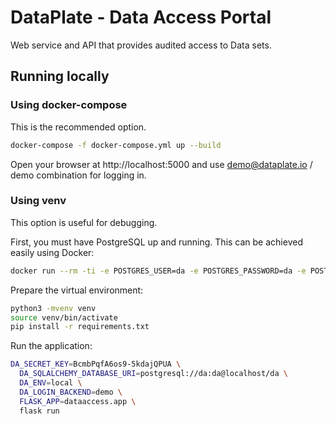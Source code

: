 DataPlate - Data Access Portal
=================================

Web service and API that provides audited access to Data sets.


## Running locally

### Using docker-compose

This is the recommended option.

```bash
docker-compose -f docker-compose.yml up --build
```

Open your browser at http://localhost:5000 and use demo@dataplate.io / demo combination for logging in.

### Using venv

This option is useful for debugging.

First, you must have PostgreSQL up and running. This can be achieved easily using Docker:

```bash
docker run --rm -ti -e POSTGRES_USER=da -e POSTGRES_PASSWORD=da -e POSTGRES_DB=da -p 5432:5432 postgres:12.4
```

Prepare the virtual environment:

```bash
python3 -mvenv venv
source venv/bin/activate
pip install -r requirements.txt
```

Run the application:

```bash
DA_SECRET_KEY=BcmbPqfA6os9-5kdajQPUA \
  DA_SQLALCHEMY_DATABASE_URI=postgresql://da:da@localhost/da \
  DA_ENV=local \
  DA_LOGIN_BACKEND=demo \
  FLASK_APP=dataaccess.app \
  flask run
```
